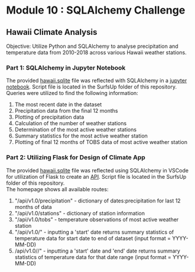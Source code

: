 # Module 10 : SQLAlchemy Challenge
## Hawaii Climate Analysis

Objective: Utilize Python and SQLAlchemy to analyse precipitation and temperature data from 2010-2018 across various Hawaii weather stations.

### Part 1: SQLAlchemy in Jupyter Notebook  
The provided [hawaii.sqlite](Resources/hawaii.sqlite) file was reflected with SQLAlchemy in a [jupyter notebook](SurfsUp/climate_starter.ipynb).  Script file is located in the SurfsUp folder of this repository.  
Queries were utilized to find the following information:  
1. The most recent date in the dataset  
2. Precipitation data from the final 12 months  
3. Plotting of precipitation data  
4. Calculation of the number of weather stations  
5. Determination of the most active weather stations  
6. Summary statistics for the most active weather station  
7. Plotting of final 12 months of TOBS data of most active weather station  

### Part 2: Utilizing Flask for Design of Climate App  
The provided [hawaii.sqlite](Resources/hawaii.sqlite) file was reflected using SQLAlchemy in VSCode for utilization of Flask to create an [API](SurfsUp/app.py). Script file is located in the SurfsUp folder of this repository.  
The homepage shows all available routes:  
1. "/api/v1.0/precipitation" - dictionary of dates:precipitation for last 12 months of data  
2. "/api/v1.0/stations" - dictionary of station information  
3. "/api/v1.0/tobs" - temperature observations of most active weather station  
4. "/api/v1.0/<start>" - inputting a 'start' date returns summary statistics of temperature data for start date to end of dataset (input format = YYYY-MM-DD)  
5. /api/v1.0/<start>/<end>" - inputting a 'start' date and 'end' date returns summary statistics of temperature data for that date range (input format = YYYY-MM-DD)  
